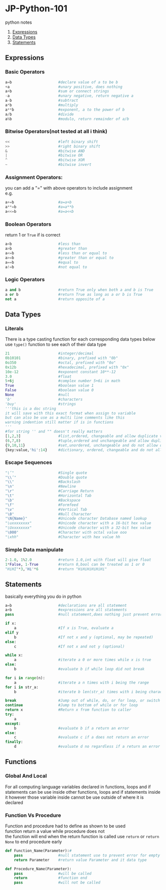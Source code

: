 # JP-Python-101
python notes  

1. [Expressions](#expressions)
2. [Data Types](#data-types)
3. [Statements](#statements)
## Expressions

### Basic Operators
```python
a=b                     #declare value of a to be b
+a                      #unary positive, does nothing
a+b                     #sum or connect strings
-a                      #unary negative, return negative a
a-b                     #subtract
a*b                     #multiply
a**b                    #exponent, a to the power of b
a/b                     #divide
a%b                     #modulo, return remainder of a/b
```
### Bitwise Operators(not tested at all i think)
```python
<<                      #left binary shift
>>                      #right binary shift
&                       #bitwise AND
|                       #bitwise OR
^                       #bitwise XOR
~                       #bitwise invert
```
### Assignment Operators:
you can add a "=" with above operators to include assignment  
e.g.
```python
a+=b                    #a=a+b
a**=b                   #a=a**b
a<<=b                   #a=a<<b
```
### Boolean Operators
return 1 or ```True``` if is correct
```python
a<b                     #less than
a>b                     #greater than
a<=b                    #less than or equal to
a>=b                    #greater than or equal to
a==b                    #equal to
a!=b                    #not equal to
```
### Logic Operators
```python
a and b                 #return True only when both a and b is True
a or b                  #return True as long as a or b is True
not a                   #return opposite of a
```

## Data Types

### Literals
There is a type casting function for each corresponding data types below  
use ```type()``` function to see each of their data type
```python
21                      #integer/decimal        
0b10101                 #binary, prefixed with "0b"
0o350                   #octal, prefixed with "0o"
0x12b                   #hexadecimal, prefixed with "0x"
10e-12                  #exponent constant 10**-12
3.0                     #float
5+6j                    #complex number 5+6i in math
True                    #boolean value 1
False                   #boolean value 0
None                    #null
'b'                     #characters
'buy'                   #strings
'''this is a doc string
it will save with this exact format when assign to variable
but can also be use as a multi line comments like this
warning indention still matter if is in functions
'''
#for string '' and "" doesn't really matters
[1,2,3]                 #list,ordered, changeable and allow duplicate values
(6,7,8)                 #tuple,ordered and unchangeable and allow duplicate values
{9,10,11}               #set,unordered, unchangeable and do not allow duplicate values
{key:value,'hi':14}     #dictionary, ordered, changeable and do not allow duplicates
```
### Escape Sequences
```python
"\’"	                #Single quote
"\\’"	                #Double quote
"\\"	                #Backslash
"\n"	                #Newline
"\r"	                #Carriage Return
"\t"	                #Horizontal Tab
"\b"	                #Backspace
"\f"	                #Formfeed
"\v"	                #Vertical Tab
"\0"	                #Null Character
"\N{Name}"              #Unicode character Database named lookup
"\uxxxxxxxx"	        #Unicode character with a 16-bit hex value
"\Uxxxxxxxx"	        #Unicode character with a 32-bit hex value
"\000"	                #Character with octal value ooo
"\xhh"	                #Character with hex value hh
```
### Simple Data manipulate 
```python
2-1.0, 1%2.0            #return 1.0,int with float will give float
1*False, 1-True         #return 0,bool can be treated as 1 or 0
"HiHI"*3,'Hi'*6         #return "HiHiHiHiHiHi"
```

## Statements
basically everything you do in python
```python
a=b                     #declarations are all statement
a+b                     #expressions are all statements
pass                    #null statement,does nothing just prevent error

if x:
    a                   #If x is True, evaluate a
elif y
    b                   #If not x and y (optional, may be repeated)
else:
    c                   #If not x and not y (optional)

while x:
    a                   #iterate a 0 or more times while x is true
else:
    b                   #evaluate b if while loop did not break

for i in range(n):
    a                   #iterate a n times with i being the range
for i in str_a:      
    b                   #iterate b len(str_a) times with i being characters from str_a

break                   #Jump out of while, do, or for loop, or switch
continue                #Jump to bottom of while or for loop
return x                #Return x from function to caller
try:
    a
except:
    b                   #evaluate b if a return an error
else:
    c                   #evaluate c if a does not return an error
finally:
    d                   #evaluate d no regardless if a return an error or not
```
## Functions
### Global And Local
For all computing language variables declared in functions, loops and if statements can be use inside other functions, loops and if statements inside it however those variable inside cannot be use outside of where it is declared


### Function Vs Procedure
Function and procedure had to define as shown to be used  
function return a value while procedure does not  
the function will end when the return function is called
use ```return``` or ```return None``` to end procedure early 

```python
def Function_Name(Parameter):#
    pass                #null statement use to prevent error for empty function
    return Parameter    #return value Parameter and it data type

def Procedure_Name(Parameter):
    pass                #will be called
    return              #function end
    pass                #will not be called
```